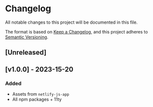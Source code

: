 # Changelog
All notable changes to this project will be documented in this file.

The format is based on [Keep a Changelog](https://keepachangelog.com/en/1.0.0/),
and this project adheres to [Semantic Versioning](https://semver.org/spec/v2.0.0.html).
<!-- markdownlint-disable -->
## [Unreleased]

## [v1.0.0] - 2023-15-20

### Added
- Assets from `netlify-js-app`
- All npm packages + 11ty
<!-- markdownlint-restore -->
